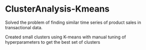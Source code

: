 # ClusterAnalysis-Kmeans
Solved the problem of finding similar time series of product sales in transactional data.

Created small clusters using K-means with manual tuning of hyperparameters to get the best set of clusters
